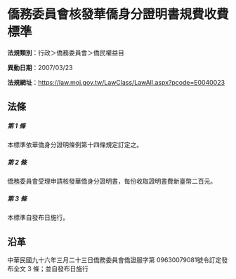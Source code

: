 # 僑務委員會核發華僑身分證明書規費收費標準




**法規類別**：行政＞僑務委員會＞僑民權益目

**異動日期**：2007/03/23  

**法規網址**：https://law.moj.gov.tw/LawClass/LawAll.aspx?pcode=E0040023



## 法條
##### 第 1 條
本標準依華僑身分證明條例第十四條規定訂定之。

##### 第 2 條
僑務委員會受理申請核發華僑身分證明書，每份收取證明書費新臺幣二百元。

##### 第 3 條
本標準自發布日施行。

## 沿革
中華民國九十六年三月二十三日僑務委員會僑證服字第 09630079081號令訂定發布全文 3  條；並自發布日施行
